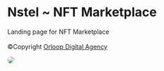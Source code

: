# Nstel ~ NFT Marketplace
Landing page for NFT Marketplace <br><br>
&copy;Copyright <a href="https://github.com/OrloopDA">Orloop Digital Agency</a>

<a href="https://mhdilham-u.github.io/nstel-nft-marketplace/">
<img style="border-radius:15px;" src="https://user-images.githubusercontent.com/80796431/201251250-bea940f3-9943-4790-9234-63287c7e2bdf.jpg" />
</a>
